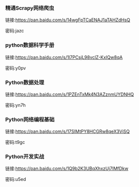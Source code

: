 ### 精通Scrapy网络爬虫

链接:https://pan.baidu.com/s/14wgFpTCaENAJ1aTAHZdHsQ  

密码:jazc

### python数据科学手册

链接:https://pan.baidu.com/s/1l7PCsjL98vclZ-KxIQw8qA  

密码:y0pv

### Python数据处理

链接:https://pan.baidu.com/s/1PZEnTxMk4N3AZznmUYDNHQ  

密码:yn7h

### Python网络编程基础

链接:https://pan.baidu.com/s/17SIMtPY8HCGRw8qeX3ViSQ  

密码:t9gc

### Python开发实战

链接:https://pan.baidu.com/s/1Q9b2K3UBqXhxzUj7lMfDkw  

密码:u5ed
